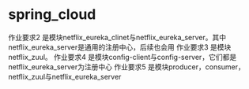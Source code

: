 # spring_cloud
作业要求2 是模块netflix_eureka_clinet与netflix_eureka_server。其中netflix_eureka_server是通用的注册中心，后续也会用
作业要求3 是模块netflix_zuul。
作业要求4 是模块config-client与config-server，它们都是netflix_eureka_server为注册中心
作业要求5 是模块producer，consumer，netflix_zuul与netflix_eureka_server
